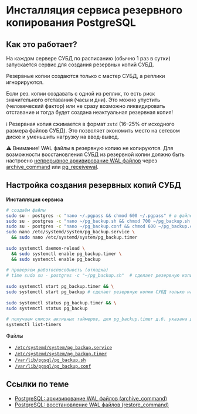 # Инсталляция сервиса резервного копирования PostgreSQL

## Как это работает?

На каждом сервере СУБД по расписанию (обычно 1 раз в сутки) запускается сервис для создания резервных копий СУБД.

Резервные копии создаются только с мастер СУБД, а реплики игнорируются.

Если рез. копии создавать с одной из реплик, то есть риск значительного отставания (часы и дни). Это можно упустить (человеческий фактор) или не сразу возможно ликвидировать отставание и тогда будет создана неактуальная резервная копия!

ℹ Резервная копия сжимается в формат `zstd` (16–25% от исходного размера файлов СУБД). Это позволяет экономить место на сетевом диске и уменьшить нагрузку на ввод-вывод.

⚠ Внимание!
WAL файлы в резервную копию не копируются. 
Для возможности восстановления СУБД из резервной копии должно быть настроено [непрерывное архивирование WAL файлов](https://postgrespro.ru/docs/postgresql/16/continuous-archiving) 
через [archive_command](https://postgrespro.ru/docs/postgresql/16/runtime-config-wal#GUC-ARCHIVE-COMMAND) 
или [pg_receivewal](https://postgrespro.ru/docs/postgresql/16/app-pgreceivewal).

## Настройка создания резервных копий СУБД

**Инсталляция сервиса**
```bash
# создаём файлы
sudo su - postgres -c "nano ~/.pgpass && chmod 600 ~/.pgpass" # в файле нужно сохранить пароль для пользователя bkp_replicator
sudo su - postgres -c "nano ~/pg_backup.sh && chmod 700 ~/pg_backup.sh && bash -n ~/pg_backup.sh"
sudo su - postgres -c "nano ~/pg_backup.conf && chmod 600 ~/pg_backup.conf && bash -n ~/pg_backup.conf"
sudo nano /etc/systemd/system/pg_backup.service \
  && sudo nano /etc/systemd/system/pg_backup.timer
 
sudo systemctl daemon-reload \
  && sudo systemctl enable pg_backup.timer \
  && sudo systemctl enable pg_backup
 
# проверяем работоспособность (отладка)
# time sudo su - postgres -c "~/pg_backup.sh"  # сделает резервную копию СУБД, выведет сообщения на экран
 
sudo systemctl start pg_backup.timer && \
sudo systemctl start pg_backup # сделает резервную копию СУБД только на мастере, НЕ выведет сообщения на экран
 
sudo systemctl status pg_backup.timer && \
sudo systemctl status pg_backup
 
# получаем список активных таймеров, для pg_backup.timer д.б. указана дата-время следующего запуска!
systemctl list-timers
```

Файлы
* [`/etc/systemd/system/pg_backup.service`](pg_backup.service)
* [`/etc/systemd/system/pg_backup.timer`](pg_backup.timer)
* [`/var/lib/pgsql/pg_backup.sh`](pg_backup.sh)
* [`/var/lib/pgsql/pg_backup.conf`](pg_backup.conf)

## Ссылки по теме
* [PostgreSQL: архивирование WAL файлов (archive_command)](archive_command.md)
* [PostgreSQL: восстановление WAL файлов (restore_command)](restore_command.md)
